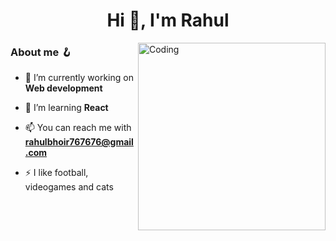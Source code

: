 <h1 align="center">Hi 👋, I'm Rahul</h1>
<img align="right" alt="Coding" width="300" src="https://www.codingwithslinky.com/GIFs/codingDino.gif">
<h3> About me 🪝 </h3>


- 🔭 I’m currently working on **Web development**

- 🌱 I’m learning **React**

- 📫 You can reach me with **rahulbhoir767676@gmail.com**

- ⚡ I like football, videogames and cats

